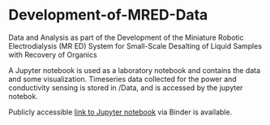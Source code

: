 # Development-of-MRED-Data
Data and Analysis as part of the Development of the Miniature Robotic Electrodialysis (MR ED) System for Small-Scale Desalting of Liquid Samples with Recovery of Organics

A Jupyter notebook is used as a laboratory notebook and contains the data and some visualization. Timeseries data collected for the power and conductivity sensing is stored in /Data, and is accessed by the jupyter notebok.

Publicly accessible [link to Jupyter notebook](https://hub-binder.mybinder.ovh/user/fbryson820-deve-nt-of-mred-data-5axievkx/doc/workspaces/auto-X/tree/Development%20of%20the%20Miniature%20Robotic%20Electrodialysis%20(MR%20ED)%20System%20for%20Small-Scale%20Desalting%20of%20Liquid%20Samples%20with%20Recovery%20of%20Organics.ipynb) via Binder is available.
